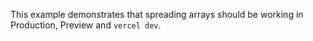 This example demonstrates that spreading arrays should be working in Production, Preview and `vercel dev`.
